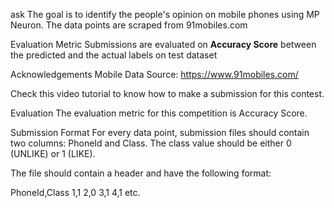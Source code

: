 ask
The goal is to identify the people's opinion on mobile phones using MP Neuron. The data points are scraped from 91mobiles.com

Evaluation Metric
Submissions are evaluated on **Accuracy Score** between the predicted and the actual labels on test dataset

Acknowledgements
Mobile Data Source: https://www.91mobiles.com/

Check this video tutorial to know how to make a submission for this contest.

Evaluation
The evaluation metric for this competition is Accuracy Score.

Submission Format
For every data point, submission files should contain two columns: PhoneId and Class. The class value should be either 0 (UNLIKE) or 1 (LIKE).

The file should contain a header and have the following format:

PhoneId,Class
1,1
2,0
3,1
4,1
etc.
